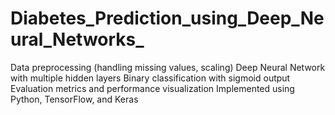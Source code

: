 # Diabetes_Prediction_using_Deep_Neural_Networks_
Data preprocessing (handling missing values, scaling)  Deep Neural Network with multiple hidden layers  Binary classification with sigmoid output  Evaluation metrics and performance visualization  Implemented using Python, TensorFlow, and Keras
